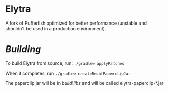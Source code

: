 # Elytra
A fork of Pufferfish optimized for better performance (unstable and shouldn't be used in a production environment).
 
 # ***Building***
 To build Elytra from source, run: ```./gradlew applyPatches```
 
 When it completes, run ```./gradlew createReobfPaperclipJar```
 
 The paperclip jar will be in *build\libs* and will be called elytra-paperclip-*.jar
